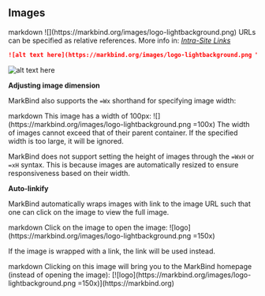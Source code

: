 ## Images

<include src="codeAndOutput.md" boilerplate >
<variable name="highlightStyle">markdown</variable>
<variable name="code">
![](https://markbind.org/images/logo-lightbackground.png)
</variable>
</include>

<box type="info">
  URLs can be specified as relative references. More info in: <i><a href="#intraSiteLinks">Intra-Site Links</a></i>
</box>


<div id="short" class="d-none">

```markdown
![alt text here](https://markbind.org/images/logo-lightbackground.png "title here")
```
</div>

<div id="examples" class="d-none">

![alt text here](https://markbind.org/images/logo-lightbackground.png "title here")
</div>

**Adjusting image dimension**

MarkBind also supports the `=Wx` shorthand for specifying image width:

<include src="codeAndOutput.md" boilerplate >
<variable name="highlightStyle">markdown</variable>
<variable name="code">
This image has a width of 100px: ![](https://markbind.org/images/logo-lightbackground.png =100x)
</variable>
</include>

<box type="info">
  The width of images cannot exceed that of their parent container. If the specified width is too large, it will be ignored.
</box>

MarkBind does not support setting the height of images through the `=WxH` or `=xH` syntax. This is because images are automatically resized to ensure responsiveness based on their width.

**Auto-linkify**

MarkBind automatically wraps images with link to the image URL such that one can click on the image to view the full image.

<include src="codeAndOutput.md" boilerplate >
<variable name="highlightStyle">markdown</variable>
<variable name="code">
Click on the image to open the image: ![logo](https://markbind.org/images/logo-lightbackground.png =150x)
</variable>
</include>

If the image is wrapped with a link, the link will be used instead.

<include src="codeAndOutput.md" boilerplate >
<variable name="highlightStyle">markdown</variable>
<variable name="code">
Clicking on this image will bring you to the MarkBind homepage (instead of opening the image):
[![logo](https://markbind.org/images/logo-lightbackground.png =150x)](https://markbind.org)
</variable>
</include>
